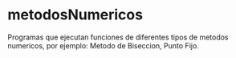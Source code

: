 # metodosNumericos
Programas que ejecutan funciones de diferentes tipos de metodos numericos, por ejemplo: Metodo de Biseccion, Punto Fijo.
